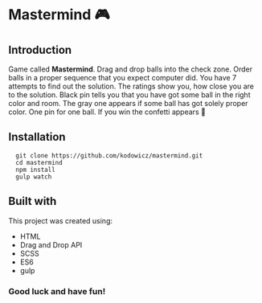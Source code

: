 # Mastermind 🎮

## Introduction
Game called **Mastermind**. Drag and drop balls into the check zone.
Order balls in a proper sequence that you expect computer did.
You have 7 attempts to find out the solution.
The ratings show you, how close you are to the solution. Black pin tells you that you have got some ball in the right color and room. The gray one appears if some ball has got solely proper color. One pin for one ball. If you win the confetti appears 🎉


## Installation

```
  git clone https://github.com/kodowicz/mastermind.git
  cd mastermind
  npm install
  gulp watch
```


## Built with
This project was created using:
+ HTML
+ Drag and Drop API
+ SCSS
+ ES6
+ gulp


### Good luck and have fun!
